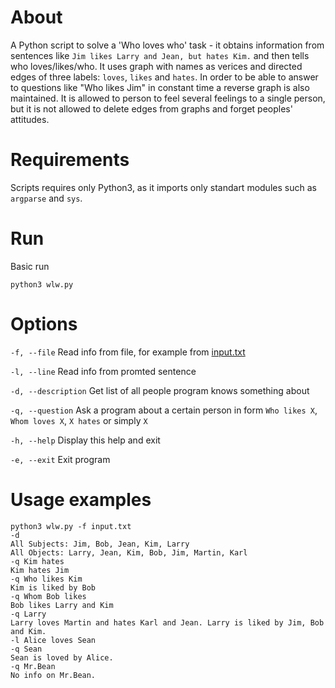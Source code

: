 # About
A Python script to solve a 'Who loves who' task - it obtains information from sentences like `Jim likes Larry and Jean, but hates Kim.` and then tells who loves/likes/who. It uses graph with names as verices and directed edges of three labels: `loves`, `likes` and `hates`. In order to be able to answer to questions like "Who likes Jim" in constant time a reverse graph is also maintained. It is allowed to person to feel several feelings to a single person, but it is not allowed to delete edges from graphs and forget peoples' attitudes.

# Requirements
Scripts requires only Python3, as it imports only standart modules such as `argparse` and `sys`.

# Run
Basic run
```
python3 wlw.py
```

# Options
`-f, --file` 
        Read info from file, for example from [input.txt](https://github.com/SvyatSheypak/who_loves_who/blob/master/input.txt)

`-l, --line`
        Read info from promted sentence

`-d, --description`
        Get list of all people program knows something about

`-q, --question`
        Ask a program about a certain person in form `Who likes X`, `Whom loves X`, `X hates` or simply `X` 

`-h, --help`
        Display this help and exit

`-e, --exit`
        Exit program
        
# Usage examples
```
python3 wlw.py -f input.txt
-d
All Subjects: Jim, Bob, Jean, Kim, Larry
All Objects: Larry, Jean, Kim, Bob, Jim, Martin, Karl
-q Kim hates
Kim hates Jim
-q Who likes Kim
Kim is liked by Bob
-q Whom Bob likes
Bob likes Larry and Kim
-q Larry
Larry loves Martin and hates Karl and Jean. Larry is liked by Jim, Bob and Kim.
-l Alice loves Sean
-q Sean
Sean is loved by Alice.
-q Mr.Bean
No info on Mr.Bean.
```
